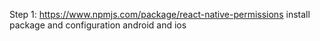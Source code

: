Step 1: https://www.npmjs.com/package/react-native-permissions
      install package and configuration android and ios
